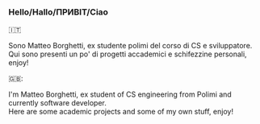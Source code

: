 ### Hello/Hallo/ПРИВІТ/Ciao

:it:

Sono Matteo Borghetti, ex studente polimi del corso di CS e sviluppatore.\
Qui sono presenti un po' di progetti accademici e schifezzine personali, enjoy!

🇬🇧:

I'm Matteo Borghetti, ex student of CS engineering from Polimi and currently software developer.\
Here are some academic projects and some of my own stuff, enjoy!


